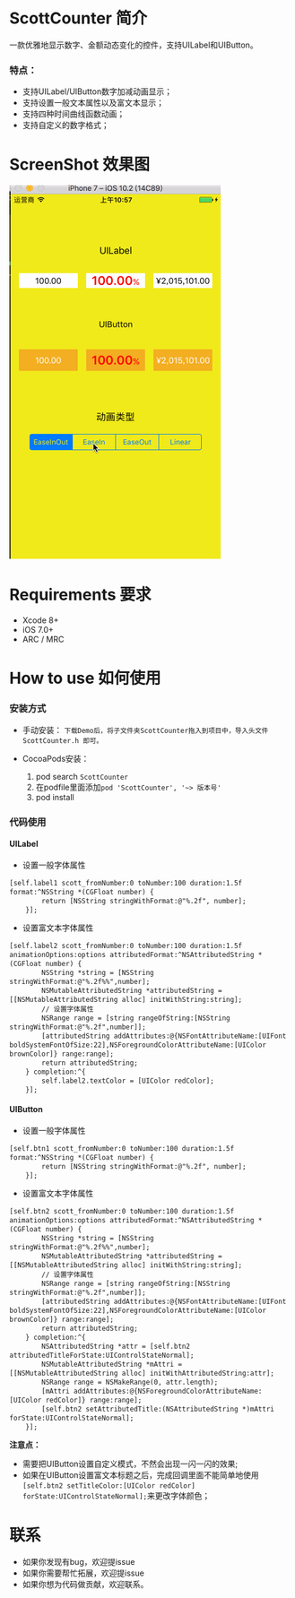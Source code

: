 # ScottCounter 简介
一款优雅地显示数字、金额动态变化的控件，支持UILabel和UIButton。

### 特点：
* 支持UILabel/UIButton数字加减动画显示；
* 支持设置一般文本属性以及富文本显示；
* 支持四种时间曲线函数动画；
* 支持自定义的数字格式；


# ScreenShot 效果图
![效果图](https://github.com/LZAscott/ScottCounter/blob/master/screenshot.gif)
# Requirements 要求
* Xcode 8+
* iOS 7.0+
* ARC / MRC

# How to use 如何使用
### 安装方式
* 手动安装：
`下载Demo后，将子文件夹ScottCounter拖入到项目中，导入头文件 ScottCounter.h 即可。`
        
* CocoaPods安装：
    1. pod search `ScottCounter`
    2. 在podfile里面添加`pod 'ScottCounter', '~> 版本号'`
    3. pod install 


    
### 代码使用
#### UILabel
* 设置一般字体属性

```
[self.label1 scott_fromNumber:0 toNumber:100 duration:1.5f format:^NSString *(CGFloat number) {
        return [NSString stringWithFormat:@"%.2f", number];
    }];
```

* 设置富文本字体属性

```
[self.label2 scott_fromNumber:0 toNumber:100 duration:1.5f animationOptions:options attributedFormat:^NSAttributedString *(CGFloat number) {
        NSString *string = [NSString stringWithFormat:@"%.2f%%",number];
        NSMutableAttributedString *attributedString = [[NSMutableAttributedString alloc] initWithString:string];
        // 设置字体属性
        NSRange range = [string rangeOfString:[NSString stringWithFormat:@"%.2f",number]];
        [attributedString addAttributes:@{NSFontAttributeName:[UIFont boldSystemFontOfSize:22],NSForegroundColorAttributeName:[UIColor brownColor]} range:range];
        return attributedString;
    } completion:^{
        self.label2.textColor = [UIColor redColor];
    }];
```

#### UIButton
* 设置一般字体属性

```
[self.btn1 scott_fromNumber:0 toNumber:100 duration:1.5f format:^NSString *(CGFloat number) {
        return [NSString stringWithFormat:@"%.2f", number];
    }];
```
* 设置富文本字体属性

```
[self.btn2 scott_fromNumber:0 toNumber:100 duration:1.5f animationOptions:options attributedFormat:^NSAttributedString *(CGFloat number) {
        NSString *string = [NSString stringWithFormat:@"%.2f%%",number];
        NSMutableAttributedString *attributedString = [[NSMutableAttributedString alloc] initWithString:string];
        // 设置字体属性
        NSRange range = [string rangeOfString:[NSString stringWithFormat:@"%.2f",number]];
        [attributedString addAttributes:@{NSFontAttributeName:[UIFont boldSystemFontOfSize:22],NSForegroundColorAttributeName:[UIColor brownColor]} range:range];
        return attributedString;
    } completion:^{
        NSAttributedString *attr = [self.btn2 attributedTitleForState:UIControlStateNormal];
        NSMutableAttributedString *mAttri = [[NSMutableAttributedString alloc] initWithAttributedString:attr];
        NSRange range = NSMakeRange(0, attr.length);
        [mAttri addAttributes:@{NSForegroundColorAttributeName: [UIColor redColor]} range:range];
        [self.btn2 setAttributedTitle:(NSAttributedString *)mAttri forState:UIControlStateNormal];
    }];

```

**注意点：**
* 需要把UIButton设置自定义模式，不然会出现一闪一闪的效果;
* 如果在UIButton设置富文本标题之后，完成回调里面不能简单地使用`[self.btn2 setTitleColor:[UIColor redColor] forState:UIControlStateNormal];`来更改字体颜色；

# 联系
* 如果你发现有bug，欢迎提issue
* 如果你需要帮忙拓展，欢迎提issue
* 如果你想为代码做贡献，欢迎联系。





